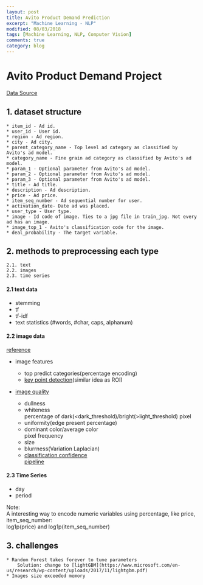 ```yaml
---
layout: post
title: Avito Product Demand Prediction  
excerpt: "Machine Learning - NLP"
modified: 08/03/2018
tags: [Machine Learning, NLP, Computer Vision]
comments: true
category: blog
---  
```




# Avito Product Demand Project  

[Data Source](https://www.kaggle.com/c/avito-demand-prediction/data)  

## 1. dataset structure  
    * item_id - Ad id.
    * user_id - User id.
    * region - Ad region.
    * city - Ad city.
    * parent_category_name - Top level ad category as classified by Avito's ad model.
    * category_name - Fine grain ad category as classified by Avito's ad model.
    * param_1 - Optional parameter from Avito's ad model.
    * param_2 - Optional parameter from Avito's ad model.
    * param_3 - Optional parameter from Avito's ad model.
    * title - Ad title.
    * description - Ad description.
    * price - Ad price.
    * item_seq_number - Ad sequential number for user.
    * activation_date- Date ad was placed.
    * user_type - User type.
    * image - Id code of image. Ties to a jpg file in train_jpg. Not every ad has an image.
    * image_top_1 - Avito's classification code for the image.
    * deal_probability - The target variable.


## 2. methods to preprocessing each type  
    2.1. text  
    2.2. images  
    2.3. time series    
    

#### 2.1 text data

* stemming
* tf  
* tf-idf  
* text statistics (#words, #char, caps, alphanum)  

#### 2.2 image data 

[reference](https://www.kaggle.com/c/avito-demand-prediction/discussion/59880#349563)  
* image features
    * top predict categories(percentage encoding)
    * [key point detection](https://www.kaggle.com/c/avito-demand-prediction/discussion/59414)(similar idea as ROI)  
    
* [image quality](https://www.kaggle.com/shivamb/ideas-for-image-features-and-image-quality)
    * dullness
    * whiteness  
    percentage of dark(<dark_threshold)/bright(>light_threshold) pixel  
    * uniformity(edge present percentage)
    * dominant color/average color  
    pixel frequency  
    * size
    * blurrness(Variation Laplacian)  
    * [classification confidence](https://www.kaggle.com/wesamelshamy/high-correlation-feature-image-classification-conf)  
    [pipeline](https://www.kaggle.com/peterhurford/image-feature-engineering)  

#### 2.3 Time Series   

* day
* period

Note:  
A interesting way to encode numeric variables using percentage, like price, item_seq_number:  
log1p(price) and log1p(item_seq_number)


## 3. challenges
    * Random Forest takes forever to tune parameters 
        Solution: change to [lightGBM](https://www.microsoft.com/en-us/research/wp-content/uploads/2017/11/lightgbm.pdf)
    * Images size exceeded memory  














